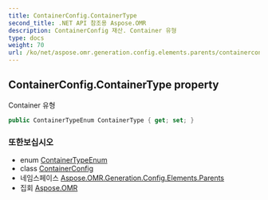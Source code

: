 ```yaml
---
title: ContainerConfig.ContainerType
second_title: .NET API 참조용 Aspose.OMR
description: ContainerConfig 재산. Container 유형
type: docs
weight: 70
url: /ko/net/aspose.omr.generation.config.elements.parents/containerconfig/containertype/
---
```

## ContainerConfig.ContainerType property

Container 유형

```csharp
public ContainerTypeEnum ContainerType { get; set; }
```

### 또한보십시오

* enum [ContainerTypeEnum](../../../aspose.omr.generation.config.enums/containertypeenum/)
* class [ContainerConfig](../)
* 네임스페이스 [Aspose.OMR.Generation.Config.Elements.Parents](../../containerconfig/)
* 집회 [Aspose.OMR](../../../)


